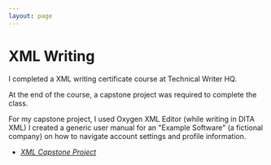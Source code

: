 ```yaml
---
layout: page
---
```


# XML Writing

I completed a XML writing certificate course at Technical Writer HQ. 

At the end of the course, a capstone project was required to complete the class. 

For my capstone project, I used Oxygen XML Editor (while writing in DITA XML) I created a generic user manual for an "Example Software" (a fictional company) on how to navigate account settings and profile information.

* *[XML Capstone Project](xml/xml_capstone.pdf)*

